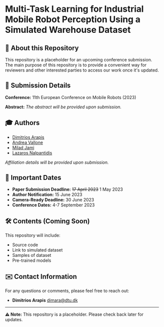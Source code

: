 # Multi-Task Learning for Industrial Mobile Robot Perception Using a Simulated Warehouse Dataset

## 📝 About this Repository
This repository is a placeholder for an upcoming conference submission. The main purpose of this repository is to provide a convenient way for reviewers and other interested parties to access our work once it's updated.

## 📄 Submission Details

**Conference:** 11th European Conference on Mobile Robots (2023)

**Abstract:** _The abstract will be provided upon submission._

## 🎓 Authors

- [Dimitrios Arapis](https://www.linkedin.com/in/dimarapis/)
- [Andrea Vallone](https://www.linkedin.com/in/andrea-vallone/)
- [Milad Jami](https://www.linkedin.com/in/milajam/)
- [Lazaros Nalpantidis](https://www.linkedin.com/in/lanalpa/)

_Affiliation details will be provided upon submission._


## 📅 Important Dates

- **Paper Submission Deadline:** ~~17 April 2023~~ 1 May 2023
- **Author Notification:** 15 June 2023
- **Camera-Ready Deadline:** 30 June 2023
- **Conference Dates:** 4-7 September 2023

## 🛠️ Contents (Coming Soon)

This repository will include:

- Source code
- Link to simulated dataset
- Samples of dataset
- Pre-trained models

## ✉️ Contact Information

For any questions or comments, please feel free to reach out:

- **Dimitrios Arapis** [dimara@dtu.dk](mailto:dimara@dtu.dk)

---

**⚠️ Note:** This repository is a placeholder. Please check back later for updates.